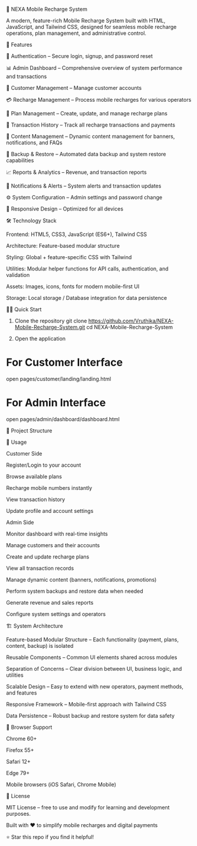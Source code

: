 📱 NEXA Mobile Recharge System

A modern, feature-rich Mobile Recharge System built with HTML, JavaScript, and Tailwind CSS, designed for seamless mobile recharge operations, plan management, and administrative control.

🚀 Features

🔐 Authentication – Secure login, signup, and password reset

📊 Admin Dashboard – Comprehensive overview of system performance and transactions

👥 Customer Management – Manage customer accounts

💳 Recharge Management – Process mobile recharges for various operators

📱 Plan Management – Create, update, and manage recharge plans

🔄 Transaction History – Track all recharge transactions and payments

📝 Content Management – Dynamic content management for banners, notifications, and FAQs

💾 Backup & Restore – Automated data backup and system restore capabilities

📈 Reports & Analytics – Revenue, and transaction reports

🔔 Notifications & Alerts – System alerts and transaction updates

⚙️ System Configuration – Admin settings and password change

📱 Responsive Design – Optimized for all devices

🛠️ Technology Stack

Frontend: HTML5, CSS3, JavaScript (ES6+), Tailwind CSS

Architecture: Feature-based modular structure

Styling: Global + feature-specific CSS with Tailwind

Utilities: Modular helper functions for API calls, authentication, and validation

Assets: Images, icons, fonts for modern mobile-first UI

Storage: Local storage / Database integration for data persistence

🏃‍♂️ Quick Start

1. Clone the repository
   git clone https://github.com/Vruthika/NEXA-Mobile-Recharge-System.git
   cd NEXA-Mobile-Recharge-System

2. Open the application

# For Customer Interface

open pages/customer/landing/landing.html

# For Admin Interface

open pages/admin/dashboard/dashboard.html

📁 Project Structure

🎯 Usage

Customer Side

Register/Login to your account

Browse available plans

Recharge mobile numbers instantly

View transaction history

Update profile and account settings

Admin Side

Monitor dashboard with real-time insights

Manage customers and their accounts

Create and update recharge plans

View all transaction records

Manage dynamic content (banners, notifications, promotions)

Perform system backups and restore data when needed

Generate revenue and sales reports

Configure system settings and operators

🏗️ System Architecture

Feature-based Modular Structure – Each functionality (payment, plans, content, backup) is isolated

Reusable Components – Common UI elements shared across modules

Separation of Concerns – Clear division between UI, business logic, and utilities

Scalable Design – Easy to extend with new operators, payment methods, and features

Responsive Framework – Mobile-first approach with Tailwind CSS

Data Persistence – Robust backup and restore system for data safety

📱 Browser Support

Chrome 60+

Firefox 55+

Safari 12+

Edge 79+

Mobile browsers (iOS Safari, Chrome Mobile)

📄 License

MIT License – free to use and modify for learning and development purposes.

Built with ❤️ to simplify mobile recharges and digital payments

⭐ Star this repo if you find it helpful!
